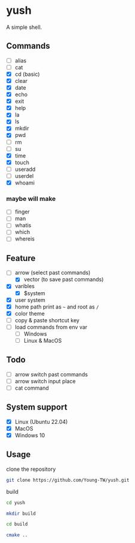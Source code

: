 # yush

A simple shell.  

## Commands

- [ ] alias
- [ ] cat
- [x] cd (basic)
- [x] clear
- [x] date
- [x] echo
- [x] exit
- [x] help
- [x] la
- [x] ls
- [x] mkdir
- [x] pwd
- [ ] rm
- [ ] su
- [x] time
- [x] touch
- [ ] useradd
- [ ] userdel
- [x] whoami

### maybe will make
- [ ] finger
- [ ] man
- [ ] whatis
- [ ] which
- [ ] whereis

## Feature

- [ ] arrow (select past commands)
    - [x] vector (to save past commands)
- [x] varibles
    - [x] $system
- [x] user system
- [x] home path print as `~` and root as `/`
- [x] color theme
- [ ] copy & paste shortcut key
- [ ] load commands from env var
    - [ ] Windows
    - [ ] Linux & MacOS

## Todo

- [ ] arrow switch past commands
- [ ] arrow switch input place
- [ ] cat command

## System support

- [x] Linux (Ubuntu 22.04)
- [x] MacOS
- [x] Windows 10

## Usage

clone the repository  

```sh
git clone https://github.com/Young-TW/yush.git
```

build  

```sh
cd yush

mkdir build

cd build

cmake ..
```